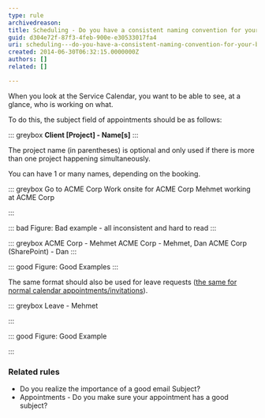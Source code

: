 ```yaml
---
type: rule
archivedreason: 
title: Scheduling - Do you have a consistent naming convention for your bookings?
guid: d304e72f-87f3-4feb-900e-e30533017fa4
uri: scheduling---do-you-have-a-consistent-naming-convention-for-your-bookings
created: 2014-06-30T06:32:15.0000000Z
authors: []
related: []

---
```


When you look at the Service Calendar, you want to be able to see, at a glance, who is working on what.



To do this, the subject field of appointments should be as follows:


<!--endintro-->


::: greybox
 **Client [Project] - Name[s]** 
:::





The project name (in parentheses) is optional and only used if there is more than one project happening simultaneously.

You can have 1 or many names, depending on the booking.






::: greybox
Go to ACME Corp
Work onsite for ACME Corp
Mehmet working at ACME Corp

:::



::: bad
Figure: Bad example - all inconsistent and hard to read
:::



::: greybox
ACME Corp - Mehmet
 ACME Corp - Mehmet, Dan
ACME Corp (SharePoint) - Dan
:::




::: good
Figure: Good Examples
:::




The same format should also be used for leave requests ([the same for normal calendar appointments/invitations](/_layouts/15/FIXUPREDIRECT.ASPX?WebId=3dfc0e07-e23a-4cbb-aac2-e778b71166a2&amp;TermSetId=07da3ddf-0924-4cd2-a6d4-a4809ae20160&amp;TermId=3a0a1c31-c984-4d3f-b3c8-f071b092a9b7)).



::: greybox
Leave - Mehmet

:::



::: good
Figure: Good Example

:::


### Related rules

* Do you realize the importance of a good email Subject?
* Appointments - Do you make sure your appointment has a good subject?

